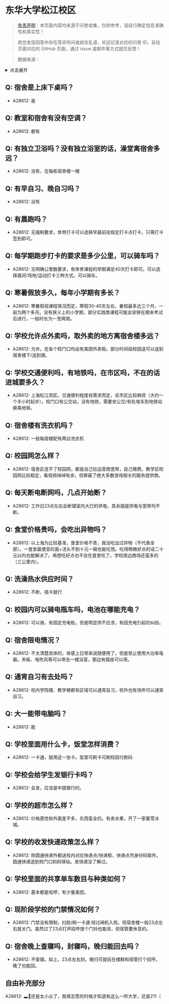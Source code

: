 # 东华大学松江校区

> [免责声明](https://colleges.chat/#_3)：本页面内容均来源于问卷收集，仅供参考，请自行确定信息准确性和真实性！

> 若您发现回答中存在答非所问或胡言乱语，欢迎记录对应的问卷 ID，前往页面对应的 GitHub 页面，通过 issue 或邮件等方式提交反馈！

> 数据来源：

<details><summary>点击展开</summary>
<ul>
<li>A28612: 匿名 (2025 年 06 月)</li>
</ul>
</details>

## Q: 宿舍是上床下桌吗？

- A28612: 是

## Q: 教室和宿舍有没有空调？

- A28612: 都有

## Q: 有独立卫浴吗？没有独立浴室的话，澡堂离宿舍多远？

- A28612: 没有，在每栋宿舍楼一楼

## Q: 有早自习、晚自习吗？

- A28612: 没有

## Q: 有晨跑吗？

- A28612: 无强制要求，体育打卡可以选择早晨前往规定打卡点打卡，只需打卡签到即可。

## Q: 每学期跑步打卡的要求是多少公里，可以骑车吗？

- A28612: 无明确公里数要求，有体育课程的学期满足40次打卡即可。可以选择晨间/场地/运动打卡三种方式。可以骑车。

## Q: 寒暑假放多久，每年小学期有多长？

- A28612: 寒暑假视课程情况而定，寒假30-40天左右，暑假最多近三个月，一般为两个多月。没有狭义上的小学期，部分实践类课程可能会安排在期末考试后进行，一般时长为一至两周。

## Q: 学校允许点外卖吗，取外卖的地方离宿舍楼多远？

- A28612: 允许。在各个校门口均设有美团外卖柜。部分时间段校园送可以送到宿舍楼下/送到寝。

## Q: 学校交通便利吗，有地铁吗，在市区吗，不在的话进城要多久？

- A28612: 上海松江郊区。交通便利程度视需求而定，去市区比较麻烦（大约一个半小时起步）。校门口有公交站，没有地铁，需要坐公交/有轨电车到地铁站换乘地铁。

## Q: 宿舍楼有洗衣机吗？

- A28612: 一般每层楼配有两台洗衣机

## Q: 校园网怎么样？

- A28612: 宿舍区连不了校园网，都是自己拉运营商宽带，自己缴费。教学区校园网比较稳定，看视频绰绰有余，但屏蔽了绝大多数游戏相关的服务提供商。

## Q: 每天断电断网吗，几点开始断？

- A28612: 工作日23点左右会断寝室内大灯的供电，其余插座供电与宽带均不断。

## Q: 食堂价格贵吗，会吃出异物吗？

- A28612: 以上海为比较基准，食堂价格不贵，我没吃出过异物（不代表全部）。一食堂最便宜的面+浇头不到十元一碗也能吃饱。吃得稍微好点的话二十元以内也能解决了。再想吃好点也不会在食堂吃了。学校周边商场还蛮多的（三公里内）。

## Q: 洗澡热水供应时间？

- A28612: 不断，插卡就行

## Q: 校园内可以骑电瓶车吗，电池在哪能充电？

- A28612: 可以骑，有固定充电桩。但是明显供不应求，有因充电引起的纠纷。

## Q: 宿舍限电情况？

- A28612: 不太清楚具体的，体感上日常来说随便用了。但是禁止使用大功率电器。夹板、电吹风等可以带去一楼浴室，那边有插座可以用。

## Q: 通宵自习有去处吗？

- A28612: 校内学院楼、教学楼都有区域可以通宵自习，校外也有场所可以通宵自习。

## Q: 大一能带电脑吗？

- A28612: 能

## Q: 学校里面用什么卡，饭堂怎样消费？

- A28612: 一卡通，就用这一张卡。饭堂可刷卡可刷校园付款码

## Q: 学校会给学生发银行卡吗？

- A28612: 会发，应该是中国银行的。

## Q: 学校的超市怎么样？

- A28612: 价格感觉和外面差不多，东西蛮全的。有卖水果，开了一家蜜雪冰城。

## Q: 学校的收发快递政策怎么样？

- A28612: 除圆通快递外都送校内对应快递点/快递柜，快递点凭身份码取件。圆通快递送到校门口妈妈驿站。发快递没了解过。

## Q: 学校里面的共享单车数目与种类如何？

- A28612: 基本都是哈啰，有少量美团。

## Q: 现阶段学校的门禁情况如何？

- A28612: 门禁没有限制，扫脸/刷一卡通 经过闸机入校。但宿舍楼一般23点左右就关门。虽然过了23点打声招呼按个门铃也能进，但宿管要休息的。

## Q: 宿舍晚上查寝吗，封寝吗，晚归能回去吗？

- A28612: 不查寝。如上，23点左右封。晚归可提前在楼群和宿管打个招呼。晚了也能回。

## 自由补充部分

A28612: 🕳️🌸还是太小众了，我填志愿的时候才知道有这么一所大学，还是211（